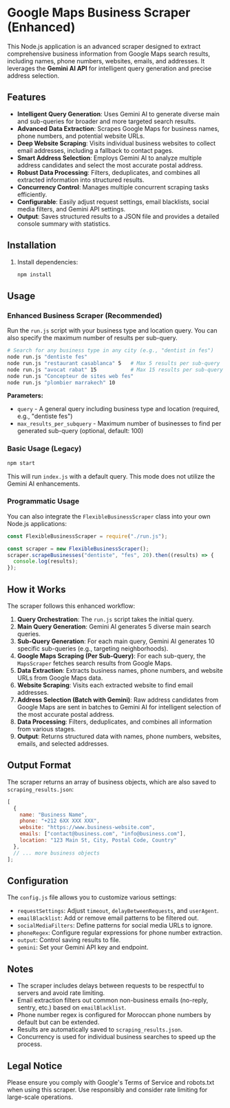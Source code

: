 # Google Maps Business Scraper (Enhanced)

This Node.js application is an advanced scraper designed to extract comprehensive business information from Google Maps search results, including names, phone numbers, websites, emails, and addresses. It leverages the **Gemini AI API** for intelligent query generation and precise address selection.

## Features

- **Intelligent Query Generation**: Uses Gemini AI to generate diverse main and sub-queries for broader and more targeted search results.
- **Advanced Data Extraction**: Scrapes Google Maps for business names, phone numbers, and potential website URLs.
- **Deep Website Scraping**: Visits individual business websites to collect email addresses, including a fallback to contact pages.
- **Smart Address Selection**: Employs Gemini AI to analyze multiple address candidates and select the most accurate postal address.
- **Robust Data Processing**: Filters, deduplicates, and combines all extracted information into structured results.
- **Concurrency Control**: Manages multiple concurrent scraping tasks efficiently.
- **Configurable**: Easily adjust request settings, email blacklists, social media filters, and Gemini API settings.
- **Output**: Saves structured results to a JSON file and provides a detailed console summary with statistics.

## Installation

1.  Install dependencies:

    ```bash
    npm install
    ```

## Usage

### Enhanced Business Scraper (Recommended)

Run the `run.js` script with your business type and location query. You can also specify the maximum number of results per sub-query.

```bash
# Search for any business type in any city (e.g., "dentist in fes")
node run.js "dentiste fes"
node run.js "restaurant casablanca" 5   # Max 5 results per sub-query
node run.js "avocat rabat" 15           # Max 15 results per sub-query
node run.js "Concepteur de sites web fes"
node run.js "plombier marrakech" 10
```

**Parameters:**

-   `query` - A general query including business type and location (required, e.g., "dentiste fes")
-   `max_results_per_subquery` - Maximum number of businesses to find per generated sub-query (optional, default: 100)

### Basic Usage (Legacy)

```bash
npm start
```

This will run `index.js` with a default query. This mode does not utilize the Gemini AI enhancements.

### Programmatic Usage

You can also integrate the `FlexibleBusinessScraper` class into your own Node.js applications:

```javascript
const FlexibleBusinessScraper = require("./run.js");

const scraper = new FlexibleBusinessScraper();
scraper.scrapeBusinesses("dentiste", "fes", 20).then((results) => {
  console.log(results);
});
```

## How it Works

The scraper follows this enhanced workflow:

1.  **Query Orchestration**: The `run.js` script takes the initial query.
2.  **Main Query Generation**: Gemini AI generates 5 diverse main search queries.
3.  **Sub-Query Generation**: For each main query, Gemini AI generates 10 specific sub-queries (e.g., targeting neighborhoods).
4.  **Google Maps Scraping (Per Sub-Query)**: For each sub-query, the `MapsScraper` fetches search results from Google Maps.
5.  **Data Extraction**: Extracts business names, phone numbers, and website URLs from Google Maps data.
6.  **Website Scraping**: Visits each extracted website to find email addresses.
7.  **Address Selection (Batch with Gemini)**: Raw address candidates from Google Maps are sent in batches to Gemini AI for intelligent selection of the most accurate postal address.
8.  **Data Processing**: Filters, deduplicates, and combines all information from various stages.
9.  **Output**: Returns structured data with names, phone numbers, websites, emails, and selected addresses.

## Output Format

The scraper returns an array of business objects, which are also saved to `scraping_results.json`:

```javascript
[
  {
    name: "Business Name",
    phone: "+212 6XX XXX XXX",
    website: "https://www.business-website.com",
    emails: ["contact@business.com", "info@business.com"],
    location: "123 Main St, City, Postal Code, Country"
  },
  // ... more business objects
];
```

## Configuration

The `config.js` file allows you to customize various settings:

-   `requestSettings`: Adjust `timeout`, `delayBetweenRequests`, and `userAgent`.
-   `emailBlacklist`: Add or remove email patterns to be filtered out.
-   `socialMediaFilters`: Define patterns for social media URLs to ignore.
-   `phoneRegex`: Configure regular expressions for phone number extraction.
-   `output`: Control saving results to file.
-   `gemini`: Set your Gemini API key and endpoint.

## Notes

-   The scraper includes delays between requests to be respectful to servers and avoid rate limiting.
-   Email extraction filters out common non-business emails (no-reply, sentry, etc.) based on `emailBlacklist`.
-   Phone number regex is configured for Moroccan phone numbers by default but can be extended.
-   Results are automatically saved to `scraping_results.json`.
-   Concurrency is used for individual business searches to speed up the process.

## Legal Notice

Please ensure you comply with Google's Terms of Service and robots.txt when using this scraper. Use responsibly and consider rate limiting for large-scale operations.
